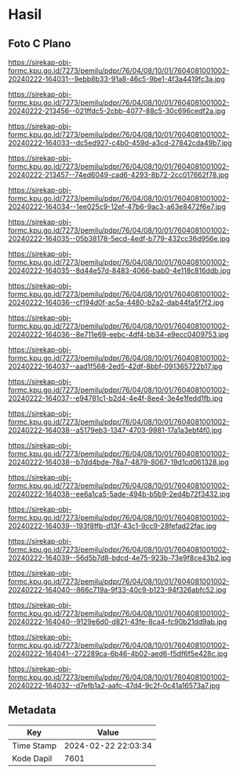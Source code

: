 # Hasil

## Foto C Plano

https://sirekap-obj-formc.kpu.go.id/7273/pemilu/pdpr/76/04/08/10/01/7604081001002-20240222-164031--9ebb8b33-91a8-46c5-9be1-4f3a4419fc3a.jpg

https://sirekap-obj-formc.kpu.go.id/7273/pemilu/pdpr/76/04/08/10/01/7604081001002-20240222-213456--021ffdc5-2cbb-4077-88c5-30c696cedf2a.jpg

https://sirekap-obj-formc.kpu.go.id/7273/pemilu/pdpr/76/04/08/10/01/7604081001002-20240222-164033--dc5ed927-c4b0-459d-a3cd-27842cda49b7.jpg

https://sirekap-obj-formc.kpu.go.id/7273/pemilu/pdpr/76/04/08/10/01/7604081001002-20240222-213457--74ed6049-cad6-4293-8b72-2cc017662f78.jpg

https://sirekap-obj-formc.kpu.go.id/7273/pemilu/pdpr/76/04/08/10/01/7604081001002-20240222-164034--1ee025c9-12ef-47b6-9ac3-a63e8472f6e7.jpg

https://sirekap-obj-formc.kpu.go.id/7273/pemilu/pdpr/76/04/08/10/01/7604081001002-20240222-164035--05b38178-5ecd-4edf-b779-432cc36d956e.jpg

https://sirekap-obj-formc.kpu.go.id/7273/pemilu/pdpr/76/04/08/10/01/7604081001002-20240222-164035--8d44e57d-8483-4066-bab0-4e118c816ddb.jpg

https://sirekap-obj-formc.kpu.go.id/7273/pemilu/pdpr/76/04/08/10/01/7604081001002-20240222-164036--cf194d0f-ac5a-4480-b2a2-dab44fa5f7f2.jpg

https://sirekap-obj-formc.kpu.go.id/7273/pemilu/pdpr/76/04/08/10/01/7604081001002-20240222-164036--8e711e69-eebc-4df4-bb34-e9ecc0409753.jpg

https://sirekap-obj-formc.kpu.go.id/7273/pemilu/pdpr/76/04/08/10/01/7604081001002-20240222-164037--aad1f568-2ed5-42df-8bbf-091365722b17.jpg

https://sirekap-obj-formc.kpu.go.id/7273/pemilu/pdpr/76/04/08/10/01/7604081001002-20240222-164037--e94781c1-b2d4-4e4f-8ee4-3e4e1fedd1fb.jpg

https://sirekap-obj-formc.kpu.go.id/7273/pemilu/pdpr/76/04/08/10/01/7604081001002-20240222-164038--a5179eb3-1347-4703-9981-17a1a3ebf4f0.jpg

https://sirekap-obj-formc.kpu.go.id/7273/pemilu/pdpr/76/04/08/10/01/7604081001002-20240222-164038--b7dd4bde-78a7-4879-8067-19d1cd061328.jpg

https://sirekap-obj-formc.kpu.go.id/7273/pemilu/pdpr/76/04/08/10/01/7604081001002-20240222-164038--ee6a1ca5-5ade-494b-b5b9-2ed4b72f3432.jpg

https://sirekap-obj-formc.kpu.go.id/7273/pemilu/pdpr/76/04/08/10/01/7604081001002-20240222-164039--193f8ffb-d13f-43c1-9cc9-28fefad22fac.jpg

https://sirekap-obj-formc.kpu.go.id/7273/pemilu/pdpr/76/04/08/10/01/7604081001002-20240222-164039--56d5b7d8-bdcd-4e75-923b-73e9f8ce43b2.jpg

https://sirekap-obj-formc.kpu.go.id/7273/pemilu/pdpr/76/04/08/10/01/7604081001002-20240222-164040--866c719a-9f33-40c9-b123-94f326abfc52.jpg

https://sirekap-obj-formc.kpu.go.id/7273/pemilu/pdpr/76/04/08/10/01/7604081001002-20240222-164040--9129e6d0-d821-43fe-8ca4-fc90b21dd9ab.jpg

https://sirekap-obj-formc.kpu.go.id/7273/pemilu/pdpr/76/04/08/10/01/7604081001002-20240222-164041--272289ca-6b46-4b02-aed6-f5df6f5e428c.jpg

https://sirekap-obj-formc.kpu.go.id/7273/pemilu/pdpr/76/04/08/10/01/7604081001002-20240222-164032--d7efb1a2-aafc-47d4-9c2f-0c41a16573a7.jpg


## Metadata

| Key        | Value               |
| ---------- | ------------------- |
| Time Stamp | 2024-02-22 22:03:34 |
| Kode Dapil | 7601                |



